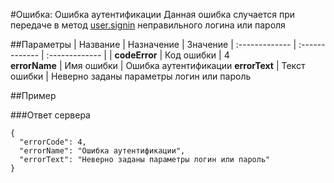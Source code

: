 #Ошибка: Ошибка аутентификации <a name="AuthError"/>
Данная ошибка случается при передаче в метод [user.signin](#user.signin) неправильного логина или пароля

##Параметры
| Название     | Назначение     | Значение
| :------------- | :------------- | :------------- |
| **codeError**      | Код ошибки |  4       
**errorName** | Имя ошибки | Ошибка аутентификации
**errorText** | Текст ошибки | Неверно заданы параметры логин или пароль

##Пример

###Ответ сервера

```
{
  "errorCode": 4,
  "errorName": "Ошибка аутентификации",
  "errorText": "Неверно заданы параметры логин или пароль"
}
```
